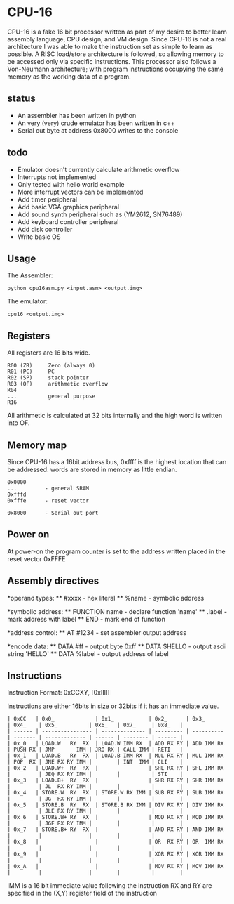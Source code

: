 # CPU-16

CPU-16 is a fake 16 bit processor written as part of my desire to better learn assembly language, CPU design, and VM design.
Since CPU-16 is not a real architecture I was able to make the instruction set as simple to learn as possible.
A RISC load/store architecture is followed, so allowing memory to be accessed only via specific instructions.
This processor also follows a Von-Neumann architecture; with program instructions occupying the same memory as the working data of a program.

## status

* An assembler has been written in python
* An very (very) crude emulator has been written in c++
* Serial out byte at address 0x8000 writes to the console

## todo

* Emulator doesn't currently calculate arithmetic overflow
* Interrupts not implemented
* Only tested with hello world example
* More interrupt vectors can be implemented
* Add timer peripheral
* Add basic VGA graphics peripheral
* Add sound synth peripheral such as (YM2612, SN76489)
* Add keyboard controller peripheral
* Add disk controller
* Write basic OS

## Usage

The Assembler:
```
python cpu16asm.py <input.asm> <output.img>
```

The emulator:
```
cpu16 <output.img>
```

## Registers

All registers are 16 bits wide.

```
R00 (ZR)     Zero (always 0)
R01 (PC)     PC
R02 (SP)     stack pointer
R03 (OF)     arithmetic overflow
R04
...          general purpose
R16
```

All arithmetic is calculated at 32 bits internally and the high word is written into OF.

## Memory map

Since CPU-16 has a 16bit address bus, 0xffff is the highest location that can be addressed.
words are stored in memory as little endian.

```
0x0000
...         - general SRAM
0xfffd
0xfffe      - reset vector

0x8000      - Serial out port
```

## Power on

At power-on the program counter is set to the address written placed in the reset vector 0xFFFE

## Assembly directives

*operand types:
** #xxxx           - hex literal
** %name           - symbolic address

*symbolic address:
** FUNCTION name   - declare function 'name'
** .label          - mark address with label
** END             - mark end of function

*address control:
** AT #1234        - set assembler output address

*encode data:
** DATA #ff        - output byte 0xff
** DATA $HELLO     - output ascii string 'HELLO'
** DATA %label     - output address of label

## Instructions

Instruction Format: 0xCCXY, [0xIIII]

Instructions are either 16bits in size or 32bits if it has an immediate value.

```
| 0xCC   | 0x0_             | 0x1_           | 0x2_      | 0x3_       | 0x4_    | 0x5_          | 0x6_   | 0x7_     | 0x8_   |
| ------ | ---------------- | -------------- | --------- | ---------- | ------- | ------------- | ------ | -------- | ------ |
| 0x_0   | LOAD.W   RY  RX  | LOAD.W IMM RX  | ADD RX RY | ADD IMM RX | PUSH RX | JMP       IMM | JRO RX | CALL IMM | RETI   |
| 0x_1   | LOAD.B   RY  RX  | LOAD.B IMM RX  | MUL RX RY | MUL IMM RX | POP  RX | JNE RX RY IMM |        | INT  IMM | CLI    |
| 0x_2   | LOAD.W+  RY  RX  |                | SHL RX RY | SHL IMM RX |         | JEQ RX RY IMM |        |          | STI    |
| 0x_3   | LOAD.B+  RY  RX  |                | SHR RX RY | SHR IMM RX |         | JL  RX RY IMM |        |          |        |
| 0x_4   | STORE.W  RY  RX  | STORE.W RX IMM | SUB RX RY | SUB IMM RX |         | JG  RX RY IMM |        |          |        |
| 0x_5   | STORE.B  RY  RX  | STORE.B RX IMM | DIV RX RY | DIV IMM RX |         | JLE RX RY IMM |        |          |        |
| 0x_6   | STORE.W+ RY  RX  |                | MOD RX RY | MOD IMM RX |         | JGE RX RY IMM |        |          |        |
| 0x_7   | STORE.B+ RY  RX  |                | AND RX RY | AND IMM RX |         |               |        |          |        |
| 0x_8   |                  |                | OR  RX RY | OR  IMM RX |         |               |        |          |        |
| 0x_9   |                  |                | XOR RX RY | XOR IMM RX |         |               |        |          |        |
| 0x_A   |                  |                | MOV RX RY | MOV IMM RX |         |               |        |          |        |
```

IMM is a 16 bit immediate value following the instruction
RX and RY are specified in the (X,Y) register field of the instruction


